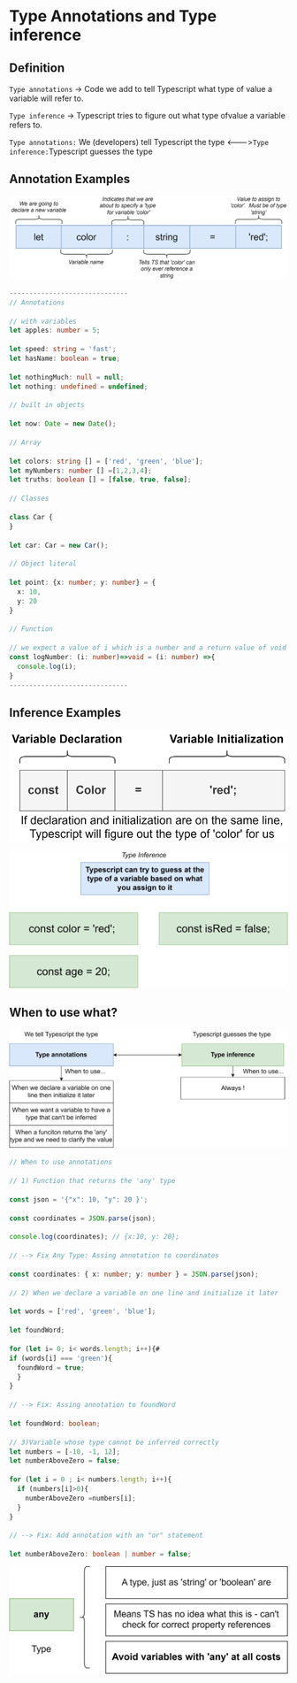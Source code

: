 # Type Annotations and Type inference

## Definition

`Type annotations` -> Code we add to tell Typescript what type of value a variable will refer to.

`Type inference` -> Typescript tries to figure out what type ofvalue a variable refers to.

`Type annotations:` We (developers) tell Typescript the type <--->`Type inference:`Typescript guesses the type

## Annotation Examples

![Annotation](img/typescript/annotation.svg)

```ts
------------------------------
// Annotations

// with variables
let apples: number = 5;

let speed: string = 'fast';
let hasName: boolean = true;

let nothingMuch: null = null;
let nothing: undefined = undefined;

// built in objects

let now: Date = new Date();

// Array

let colors: string [] = ['red', 'green', 'blue'];
let myNumbers: number [] =[1,2,3,4];
let truths: boolean [] = [false, true, false];

// Classes

class Car {
}

let car: Car = new Car();

// Object literal

let point: {x: number; y: number} = {
  x: 10,
  y: 20
}

// Function

// we expect a value of i which is a number and a return value of void (which indicates that we don't want to return anything)
const logNumber: (i: number)=>void = (i: number) =>{
  console.log(i);
}
------------------------------

```

## Inference Examples

![Inference](img/typescript/inference.svg)

![Inference2](img/typescript/inference2.svg)

## When to use what?

![Inference2](img/typescript/Annotation_vs_Inference.svg)

```ts
// When to use annotations

// 1) Function that returns the 'any' type

const json = '{"x": 10, "y": 20 }';

const coordinates = JSON.parse(json);

console.log(coordinates); // {x:10, y: 20};

// --> Fix Any Type: Assing annotation to coordinates

const coordinates: { x: number; y: number } = JSON.parse(json);

// 2) When we declare a variable on one line and initialize it later

let words = ['red', 'green', 'blue'];

let foundWord;

for (let i= 0; i< words.length; i++){#
if (words[i] === 'green'){
  foundWord = true;
  }
}

// --> Fix: Assing annotation to foundWord

let foundWord: boolean;

// 3)Variable whose type cannot be inferred correctly
let numbers = [-10, -1, 12];
let numberAboveZero = false;

for (let i = 0 ; i< numbers.length; i++){
  if (numbers[i]>0){
    numberAboveZero =numbers[i];
  }
}

// --> Fix: Add annotation with an "or" statement

let numberAboveZero: boolean | number = false;
```

![Any](img/typescript/any.svg)
